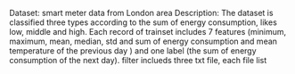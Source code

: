 Dataset: smart meter data from London area
Description: The dataset is classified three types according to the sum of energy consumption, likes low, middle and high. Each record of trainset includes 7 features (minimum, maximum, mean, median, std and sum of energy consumption and mean temperature of the previous day ) and one label (the sum of energy consumption of the next day). 
filter inclueds three txt file, each  file list 

